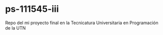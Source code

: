 # ps-111545-iii
Repo del mi proyecto final en la Tecnicatura Universitaria en Programación de la UTN

